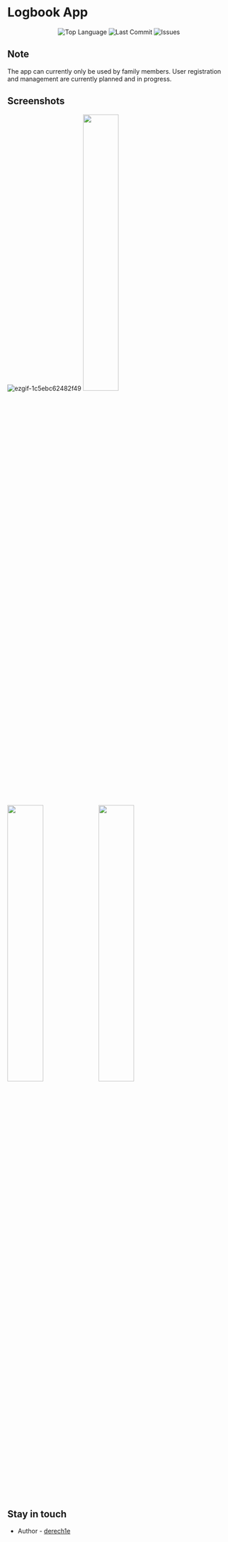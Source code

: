 # Logbook App

<p align="center">
  <img src="https://img.shields.io/github/languages/top/Nuerk-Solutions/LogbookIOS" alt="Top Language" />
  <img src="https://img.shields.io/github/last-commit/Nuerk-Solutions/LogbookIOS" alt="Last Commit" />
  <img src="https://img.shields.io/github/issues/Nuerk-Solutions/LogbookIOS" alt="Issues" />
</p>

## Note
The app can currently only be used by family members. User registration and management are currently planned and in progress.

## Screenshots
![ezgif-1c5ebc62482f49](https://github.com/user-attachments/assets/b77f72e1-fb77-46e6-9857-d500d420ec82)
<img src="https://github.com/user-attachments/assets/f16ecc1a-90e5-49a2-80a1-d7d761965bee" width=40% height=40%>
<img src="https://github.com/user-attachments/assets/29fd78b3-b7e1-42c1-8151-ef6cfe60608b" width=40% height=40%>
<img src="https://github.com/user-attachments/assets/27eea1db-20aa-4331-8373-9a913389c579" width=40% height=40%>

## Stay in touch

- Author - [derech1e](https://github.com/derech1e)
